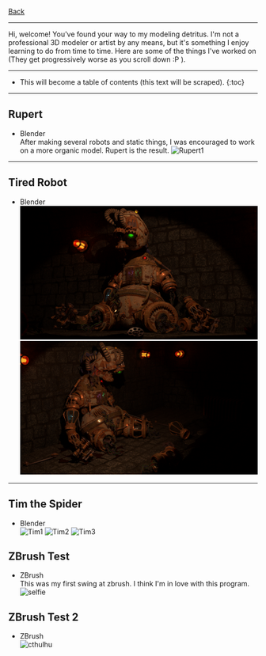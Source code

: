 [Back](https://stickandbindlegames.github.io)

---

Hi, welcome! You've found your way to my modeling detritus. I'm not a professional 3D modeler or artist by any means, but it's something I enjoy learning to do from time to time. Here are some of the things I've worked on (They get progressively worse as you scroll down :P ).

---

* This will become a table of contents (this text will be scraped).
{:toc}

---

## Rupert
* Blender  
After making several robots and static things, I was encouraged to work on a more organic model. Rupert is the result.
![Rupert1](https://github.com/StickAndBindleGames/Modeling/blob/master/Rupert.png?raw=true)

---

## Tired Robot
* Blender  
![TiredRobot1](https://github.com/StickAndBindleGames/Modeling/blob/master/InProgress2.png?raw=true)
![Rupert2](https://github.com/StickAndBindleGames/Modeling/blob/master/InProgress.png?raw=true)

---

## Tim the Spider
* Blender  
![Tim1](https://github.com/StickAndBindleGames/Modeling/blob/master/Tim_CyclesRender1.png?raw=true)
![Tim2](https://github.com/StickAndBindleGames/Modeling/blob/master/Tim_CyclesRender3.png?raw=true)
![Tim3](https://github.com/StickAndBindleGames/Modeling/blob/master/Tim_CyclesRender4.png?raw=true)

## ZBrush Test
* ZBrush  
This was my first swing at zbrush. I think I'm in love with this program.
![selfie](https://github.com/StickAndBindleGames/Modeling/blob/master/Selfie1.png?raw=true)

## ZBrush Test 2
* ZBrush  
![cthulhu](https://github.com/StickAndBindleGames/Modeling/blob/master/lilCthulhu2.png?raw=true)
